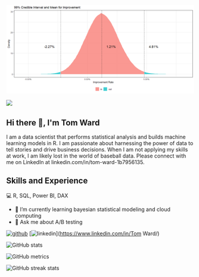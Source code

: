 ![Data Scientist](Rplot.png)

<img src="https://media.giphy.com/media/v1.Y2lkPTc5MGI3NjExNmV0MTlmam1sb2h4ZjZhNjhxNzl3aTg1MDR2NzF6eDk1Z2N3a3gzdSZlcD12MV9naWZzX3NlYXJjaCZjdD1n/rM0wxzvwsv5g4/giphy.gif" width="500"/>

## Hi there 👋, I'm Tom Ward
I am a data scientist that performs statistical analysis and builds machine learning models in R. I am passionate about harnessing the power of data to tell stories and drive business decisions. When I am not applying my skills at work, I am likely lost in the world of baseball data. Please connect with me on LinkedIn at linkedin.com/in/tom-ward-1b7956135.

## Skills and Experience
💻 R, SQL, Power BI, DAX

- 🌱 I’m currently learning bayesian statistical modeling and cloud computing 
- 💬 Ask me about A/B testing 


[<img src='https://cdn.jsdelivr.net/npm/simple-icons@3.0.1/icons/github.svg' alt='github' height='40'>](https://github.com/tomward9)  [<img src='https://cdn.jsdelivr.net/npm/simple-icons@3.0.1/icons/linkedin.svg' alt='linkedin' height='40'>](https://www.linkedin.com/in/Tom Ward/)  

![GitHub stats](https://github-readme-stats.vercel.app/api?username=tomward9&show_icons=true)  

![GitHub metrics](https://metrics.lecoq.io/tomward9)  

![GitHub streak stats](https://streak-stats.demolab.com/?user=tomward9)  




